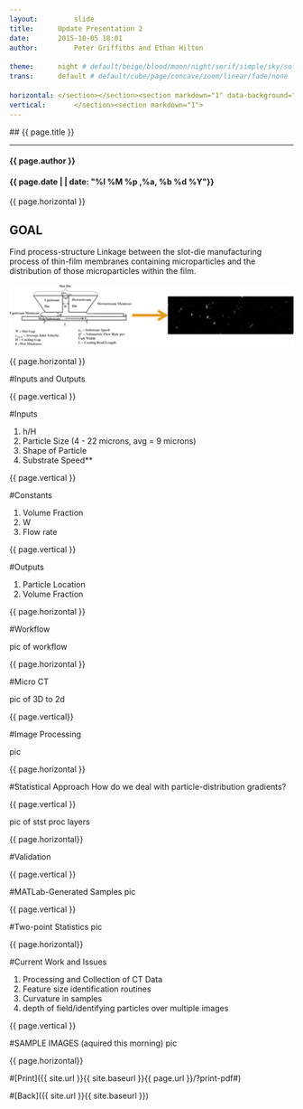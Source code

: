 ```yaml
---
layout:     	slide
title:     	Update Presentation 2
date:      	2015-10-05 18:01
author:     	Peter Griffiths and Ethan Hilton

theme:		night # default/beige/blood/moon/night/serif/simple/sky/solarized
trans:		default # default/cube/page/concave/zoom/linear/fade/none

horizontal:	</section></section><section markdown="1" data-background="http://ahmetcecen.github.io/project-pages/img/slidebackground.png"><section markdown="1">
vertical:		</section><section markdown="1">
---
```

<section markdown="1" data-background="http://ahmetcecen.github.io/project-pages/img/slidebackground.png"><section markdown="1">
## {{ page.title }}

<hr>

#### {{ page.author }}

#### {{ page.date | | date: "%I %M %p ,%a, %b %d %Y"}}

{{ page.horizontal }}
<!-- Start Writing Below in Markdown -->

## GOAL
Find process-structure Linkage between the slot-die manufacturing process of thin-film membranes containing microparticles and the distribution of those microparticles within the film.

![Process to Structure](https://github.com/Materials-Informatics-Class-Fall2015/MIC-Microparticle-distribution/blob/gh-pages/img/Presentation2/Picture1.png?raw=true)

<!-- End Here -->
{{ page.horizontal }}
<!-- Start Writing Below in Markdown -->


#Inputs and Outputs

<!-- End Here -->
{{ page.vertical }}
<!-- Start Writing Below in Markdown -->

#Inputs
1. h/H
2. Particle Size (4 - 22 microns, avg = 9 microns)
3. Shape of Particle
4. Substrate Speed**

<!add pic of slot die>

<!-- End Here -->
{{ page.vertical }}
<!-- Start Writing Below in Markdown -->

#Constants
1. Volume Fraction
2. W
3. Flow rate

<!insert slot die pic>

<!-- End Here -->

{{ page.vertical }}
<!-- Start Writing Below in Markdown -->

#Outputs
1. Particle Location
2. Volume Fraction

<!pic of side view

<!-- End Here -->

{{ page.horizontal }}
<!-- Start Writing Below in Markdown -->


#Workflow

pic of workflow
<!-- End Here -->

{{ page.horizontal }}
<!-- Start Writing Below in Markdown -->


#Micro CT

pic of 3D to 2d
<!-- End Here -->

{{ page.vertical}}
<!-- Start Writing Below in Markdown -->


#Image Processing

pic

<!-- End Here -->

{{ page.horizontal }}
<!-- Start Writing Below in Markdown -->


#Statistical Approach
How do we deal with particle-distribution gradients?
<!-- End Here -->


{{ page.vertical }}
<!-- Start Writing Below in Markdown -->

pic of stst proc layers

<!-- End Here -->

{{ page.horizontal}}
<!-- Start Writing Below in Markdown -->

#Validation

<!-- End Here -->

{{ page.vertical }}
<!-- Start Writing Below in Markdown -->

#MATLab-Generated Samples
pic

<!-- End Here -->

{{ page.vertical }}
<!-- Start Writing Below in Markdown -->

#Two-point Statistics
pic

<!-- End Here -->

{{ page.horizontal}}
<!-- Start Writing Below in Markdown -->

#Current Work and Issues

1. Processing and Collection of CT Data
2. Feature size identification routines
3. Curvature in samples
4. depth of field/identifying particles over multiple images


<!-- End Here -->

{{ page.vertical }}
<!-- Start Writing Below in Markdown -->

#SAMPLE IMAGES
(aquired this morning)
pic


<!-- End Here -->



{{ page.horizontal}}






#[Print]({{ site.url }}{{ site.baseurl }}{{ page.url }}/?print-pdf#)

#[Back]({{ site.url }}{{ site.baseurl }})

</section></section>
